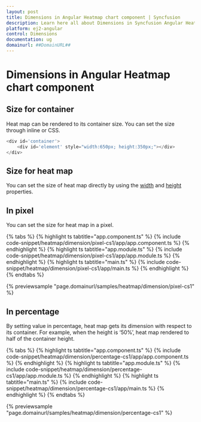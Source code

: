 ```yaml
---
layout: post
title: Dimensions in Angular Heatmap chart component | Syncfusion
description: Learn here all about Dimensions in Syncfusion Angular Heatmap chart component of Syncfusion Essential JS 2 and more.
platform: ej2-angular
control: Dimensions 
documentation: ug
domainurl: ##DomainURL##
---
```


# Dimensions in Angular Heatmap chart component

## Size for container

Heat map can be rendered to its container size. You can set the size through inline or CSS.

```javascript
<div id='container'>
    <div id='element' style="width:650px; height:350px;"></div>
</div>
```

## Size for heat map

You can  set the size of heat map directly by using the [width](https://ej2.syncfusion.com/angular/documentation/api/heatmap/#width) and [height](https://ej2.syncfusion.com/angular/documentation/api/heatmap/#height) properties.

## In pixel

You can set the size for heat map in a pixel.

{% tabs %}
{% highlight ts tabtitle="app.component.ts" %}
{% include code-snippet/heatmap/dimension/pixel-cs1/app/app.component.ts %}
{% endhighlight %}
{% highlight ts tabtitle="app.module.ts" %}
{% include code-snippet/heatmap/dimension/pixel-cs1/app/app.module.ts %}
{% endhighlight %}
{% highlight ts tabtitle="main.ts" %}
{% include code-snippet/heatmap/dimension/pixel-cs1/app/main.ts %}
{% endhighlight %}
{% endtabs %}
  
{% previewsample "page.domainurl/samples/heatmap/dimension/pixel-cs1" %}

## In percentage

By setting value in percentage, heat map gets its dimension with respect to its container. For example, when the height is ‘50%’, heat map rendered to half of the container height.

{% tabs %}
{% highlight ts tabtitle="app.component.ts" %}
{% include code-snippet/heatmap/dimension/percentage-cs1/app/app.component.ts %}
{% endhighlight %}
{% highlight ts tabtitle="app.module.ts" %}
{% include code-snippet/heatmap/dimension/percentage-cs1/app/app.module.ts %}
{% endhighlight %}
{% highlight ts tabtitle="main.ts" %}
{% include code-snippet/heatmap/dimension/percentage-cs1/app/main.ts %}
{% endhighlight %}
{% endtabs %}
  
{% previewsample "page.domainurl/samples/heatmap/dimension/percentage-cs1" %}

